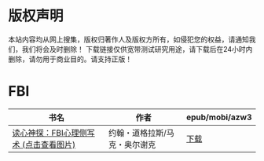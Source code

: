 # 版权声明

本站内容均从网上搜集，版权归著作人及版权方所有，如侵犯您的权益，请通知我们，我们将会及时删除！ 下载链接仅供宽带测试研究用途，请下载后在24小时内删除，请勿用于商业目的。请支持正版！

# FBI

| 书名 | 作者 | epub/mobi/azw3 |
| --- | --- | --- |
| [读心神探：FBI心理侧写术 (点击查看图片)](https://www.dushupai.com/attachment/2024/06/03/a4e7d344b0658076.jpg) | 约翰・道格拉斯/马克・奥尔谢克 | [下载](https://url89.ctfile.com/f/31084289-1357016635-5c67ae?p=8866) |
